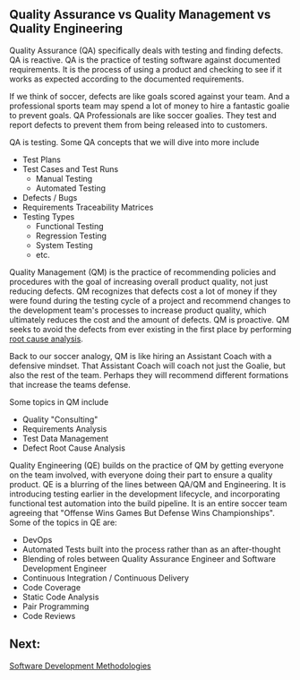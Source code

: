 ## Quality Assurance vs Quality Management vs Quality Engineering

Quality Assurance (QA) specifically deals with testing and finding defects. QA is reactive. QA is the practice of testing software against documented requirements. It is the process of using a product and checking to see if it works as expected according to the documented requirements. 

If we think of soccer, defects are like goals scored against your team. And a professional sports team may spend a lot of money to hire a fantastic goalie to prevent goals. QA Professionals are like soccer goalies. They test and report defects to prevent them from being released into to customers.

QA is testing. Some QA concepts that we will dive into more include
- Test Plans
- Test Cases and Test Runs
  - Manual Testing
  - Automated Testing
- Defects / Bugs
- Requirements Traceability Matrices
- Testing Types
  - Functional Testing 
  - Regression Testing 
  - System Testing 
  - etc.

Quality Management (QM) is the practice of recommending policies and procedures with the goal of increasing overall product quality, not just reducing defects. QM recognizes that defects cost a lot of money if they were found during the testing cycle of a project and recommend changes to the development team's processes to increase product quality, which ultimately reduces the cost and the amount of defects. QM is proactive. QM seeks to avoid the defects from ever existing in the first place by performing [root cause analysis](https://en.wikipedia.org/wiki/Root_cause_analysis).

Back to our soccer analogy, QM is like hiring an Assistant Coach with a defensive mindset. That Assistant Coach will coach not just the Goalie, but also the rest of the team. Perhaps they will recommend different formations that increase the teams defense. 

Some topics in QM include
- Quality "Consulting"
- Requirements Analysis
- Test Data Management
- Defect Root Cause Analysis

Quality Engineering (QE) builds on the practice of QM by getting everyone on the team involved, with everyone doing their part to ensure a quality product. QE is a blurring of the lines between QA/QM and Engineering. It is introducing testing earlier in the development lifecycle, and incorporating functional test automation into the build pipeline. It is an entire soccer team agreeing that "Offense Wins Games But Defense Wins Championships". Some of the topics in QE are:
- DevOps
- Automated Tests built into the process rather than as an after-thought
- Blending of roles between Quality Assurance Engineer and Software Development Engineer
- Continuous Integration / Continuous Delivery
- Code Coverage
- Static Code Analysis
- Pair Programming
- Code Reviews

## Next:
[Software Development Methodologies](./M15-software-development-methodologies.md)
